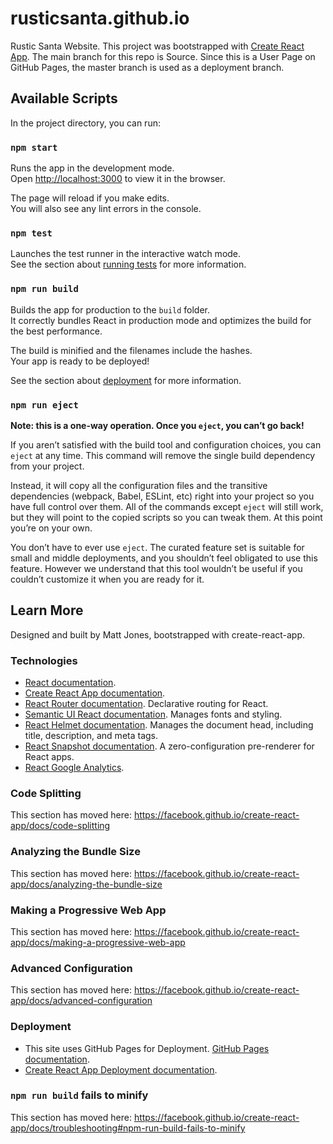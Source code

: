 # rusticsanta.github.io
Rustic Santa Website. This project was bootstrapped with [Create React App](https://github.com/facebook/create-react-app).
The main branch for this repo is Source. Since this is a User Page on GitHub Pages, the master branch is used as a deployment branch. 

## Available Scripts

In the project directory, you can run:

### `npm start`

Runs the app in the development mode.<br />
Open [http://localhost:3000](http://localhost:3000) to view it in the browser.

The page will reload if you make edits.<br />
You will also see any lint errors in the console.

### `npm test`

Launches the test runner in the interactive watch mode.<br />
See the section about [running tests](https://facebook.github.io/create-react-app/docs/running-tests) for more information.

### `npm run build`

Builds the app for production to the `build` folder.<br />
It correctly bundles React in production mode and optimizes the build for the best performance.

The build is minified and the filenames include the hashes.<br />
Your app is ready to be deployed!

See the section about [deployment](https://facebook.github.io/create-react-app/docs/deployment) for more information.

### `npm run eject`

**Note: this is a one-way operation. Once you `eject`, you can’t go back!**

If you aren’t satisfied with the build tool and configuration choices, you can `eject` at any time. This command will remove the single build dependency from your project.

Instead, it will copy all the configuration files and the transitive dependencies (webpack, Babel, ESLint, etc) right into your project so you have full control over them. All of the commands except `eject` will still work, but they will point to the copied scripts so you can tweak them. At this point you’re on your own.

You don’t have to ever use `eject`. The curated feature set is suitable for small and middle deployments, and you shouldn’t feel obligated to use this feature. However we understand that this tool wouldn’t be useful if you couldn’t customize it when you are ready for it.

## Learn More

Designed and built by Matt Jones, bootstrapped with create-react-app. 

### Technologies 
* [React documentation](https://reactjs.org/).
* [Create React App documentation](https://facebook.github.io/create-react-app/docs/getting-started).
* [React Router documentation](https://reacttraining.com/react-router/). Declarative routing for React.
* [Semantic UI React documentation](https://react.semantic-ui.com/). Manages fonts and styling.  
* [React Helmet documentation](https://github.com/nfl/react-helmet). Manages the document head, including title, description, and meta tags.
* [React Snapshot documentation](https://www.npmjs.com/package/react-snapshot). A zero-configuration pre-renderer for React apps.
* [React Google Analytics](https://github.com/react-ga/react-ga).

### Code Splitting

This section has moved here: https://facebook.github.io/create-react-app/docs/code-splitting

### Analyzing the Bundle Size

This section has moved here: https://facebook.github.io/create-react-app/docs/analyzing-the-bundle-size

### Making a Progressive Web App

This section has moved here: https://facebook.github.io/create-react-app/docs/making-a-progressive-web-app

### Advanced Configuration

This section has moved here: https://facebook.github.io/create-react-app/docs/advanced-configuration

### Deployment

* This site uses GitHub Pages for Deployment. [GitHub Pages documentation](https://pages.github.com/).
* [Create React App Deployment documentation](https://facebook.github.io/create-react-app/docs/deployment).

### `npm run build` fails to minify

This section has moved here: https://facebook.github.io/create-react-app/docs/troubleshooting#npm-run-build-fails-to-minify